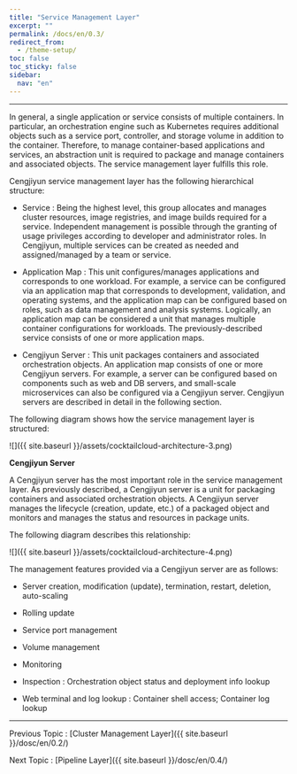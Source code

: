 ```yaml
---
title: "Service Management Layer"
excerpt: ""
permalink: /docs/en/0.3/
redirect_from:
  - /theme-setup/
toc: false
toc_sticky: false
sidebar:
  nav: "en"
---
```



---
In general, a single application or service consists of multiple containers. In particular, an orchestration engine such as Kubernetes requires additional objects such as a service port, controller, and storage volume in addition to the container. Therefore, to manage container-based applications and services, an abstraction unit is required to package and manage containers and associated objects. The service management layer fulfills this role.

Cengjiyun service management layer has the following hierarchical structure:

* Service : Being the highest level, this group allocates and manages cluster resources, image registries, and image builds required for a service. Independent management is possible through the granting of usage privileges according to developer and administrator roles. In Cengjiyun, multiple services can be created as needed and assigned/managed by a team or service.

* Application Map : This unit configures/manages applications and corresponds to one workload. For example, a service can be configured via an application map that corresponds to development, validation, and operating systems, and the application map can be configured based on roles, such as data management and analysis systems. Logically, an application map can be considered a unit that manages multiple container configurations for workloads. The previously-described service consists of one or more application maps.

* Cengjiyun Server : This unit packages containers and associated orchestration objects. An application map consists of one or more Cengjiyun servers. For example, a server can be configured based on components such as web and DB servers, and small-scale microservices can also be configured via a Cengjiyun server. Cengjiyun servers are described in detail in the following section.

The following diagram shows how the service management layer is structured:

![]({{ site.baseurl }}/assets/cocktailcloud-architecture-3.png)

**Cengjiyun Server**

A Cengjiyun server has the most important role in the service management layer. As previously described, a Cengjiyun server is a unit for packaging containers and associated orchestration objects. A Cengjiyun server manages the lifecycle \(creation, update, etc.\) of a packaged object and monitors and manages the status and resources in package units.

The following diagram describes this relationship:

![]({{ site.baseurl }}/assets/cocktailcloud-architecture-4.png)

The management features provided via a Cengjiyun server are as follows:

* Server creation, modification \(update\), termination, restart, deletion, auto-scaling

* Rolling update

* Service port management

* Volume management

* Monitoring

* Inspection : Orchestration object status and deployment info lookup

* Web terminal and log lookup : Container shell access; Container log lookup

---

Previous Topic : [Cluster Management Layer]({{ site.baseurl }}/dosc/en/0.2/)

Next Topic : [Pipeline Layer]({{ site.baseurl }}/dosc/en/0.4/)
